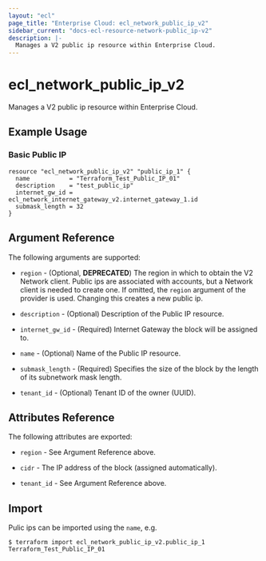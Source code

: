 ```yaml
---
layout: "ecl"
page_title: "Enterprise Cloud: ecl_network_public_ip_v2"
sidebar_current: "docs-ecl-resource-network-public_ip-v2"
description: |-
  Manages a V2 public ip resource within Enterprise Cloud.
---
```


# ecl\_network\_public\_ip\_v2

Manages a V2 public ip resource within Enterprise Cloud.

## Example Usage

### Basic Public IP

```hcl
resource "ecl_network_public_ip_v2" "public_ip_1" {
  name           = "Terraform_Test_Public_IP_01"
  description    = "test_public_ip"
  internet_gw_id = ecl_network_internet_gateway_v2.internet_gateway_1.id
  submask_length = 32
}
```

## Argument Reference

The following arguments are supported:

* `region` - (Optional, **DEPRECATED**) The region in which to obtain the V2 Network client.
    Public ips are associated with accounts, but a Network client is needed to
    create one. If omitted, the `region` argument of the provider is used.
    Changing this creates a new public ip.

* `description` - (Optional) Description of the Public IP resource.

* `internet_gw_id` - (Required) Internet Gateway the block will be assigned to.

* `name` - (Optional) Name of the Public IP resource.

* `submask_length` - (Required) Specifies the size of the block by the length of its subnetwork mask length.

* `tenant_id` - (Optional) Tenant ID of the owner (UUID).


## Attributes Reference

The following attributes are exported:

* `region` - See Argument Reference above.

* `cidr` - The IP address of the block (assigned automatically).

* `tenant_id` - See Argument Reference above.

## Import

Pulic ips can be imported using the `name`, e.g.

```
$ terraform import ecl_network_public_ip_v2.public_ip_1 Terraform_Test_Public_IP_01
```

